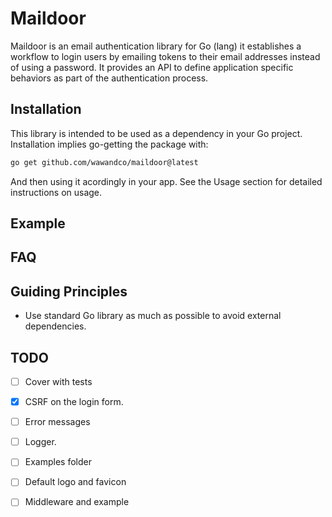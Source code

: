 # Maildoor

Maildoor is an email authentication library for Go (lang) it establishes a workflow to login users by emailing tokens to their email addresses instead of using a password. It provides an API to define application specific behaviors as part of the authentication process.

## Installation

This library is intended to be used as a dependency in your Go project. Installation implies go-getting the package with:

```sh
go get github.com/wawandco/maildoor@latest
```

And then using it acordingly in your app. See the Usage section for detailed instructions on usage.
## Example

## FAQ

## Guiding Principles

- Use standard Go library as much as possible to avoid external dependencies.
## TODO

- [ ] Cover with tests
- [x] CSRF on the login form. 
- [ ] Error messages
- [ ] Logger. 
- [ ] Examples folder
- [ ] Default logo and favicon
- [ ] Middleware and example


